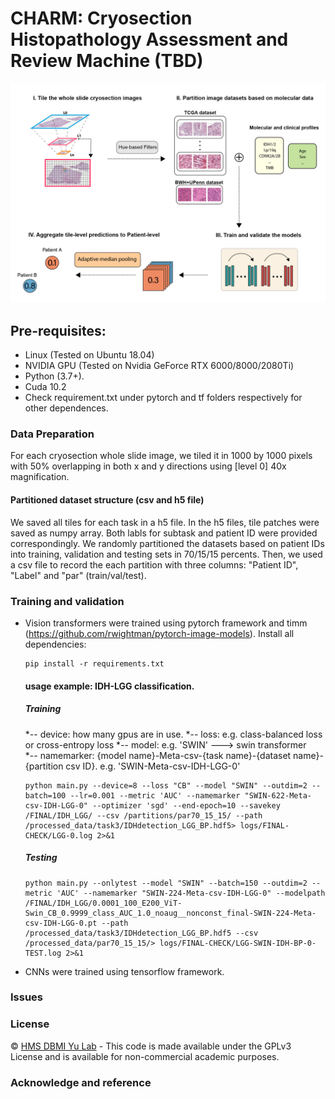 # CHARM: Cryosection Histopathology Assessment and Review Machine (TBD) 
![](figures/charm-workflow.png)


## Pre-requisites:
* Linux (Tested on Ubuntu 18.04)
* NVIDIA GPU (Tested on Nvidia GeForce RTX 6000/8000/2080Ti)
* Python (3.7+).
* Cuda 10.2
* Check requirement.txt under pytorch and tf folders respectively for other dependences. 

### Data Preparation
For each cryosection whole slide image, we tiled it in 1000 by 1000 pixels with 50% overlapping in both x and y directions using [level 0] 40x magnification. 
#### Partitioned dataset structure (csv and h5 file)
We saved all tiles for each task in a h5 file. In the h5 files, tile patches were saved as numpy array. Both labls for subtask and patient ID were provided correspondingly. We randomly partitioned the datasets based on patient IDs into training, validation and testing sets in 70/15/15 percents. Then, we used a csv file to record the each partition with three columns: "Patient ID", "Label" and "par" (train/val/test). 

### Training and validation
* Vision transformers were trained using pytorch framework and timm (https://github.com/rwightman/pytorch-image-models).
  Install all dependencies:
  ``` shell
  pip install -r requirements.txt
  ```
  #### usage example: IDH-LGG classification. 
  ##### Training
  *-- device: how many gpus are in use. 
  *-- loss: e.g. class-balanced loss or cross-entropy loss
  *-- model: e.g. 'SWIN' ---> swin transformer  
  *-- namemarker:  {model name}-Meta-csv-{task name}-{dataset name}-{partition csv ID}. e.g. 'SWIN-Meta-csv-IDH-LGG-0'
  ``` shell
  python main.py --device=8 --loss "CB" --model "SWIN" --outdim=2 --batch=100 --lr=0.001 --metric 'AUC' --namemarker "SWIN-622-Meta-csv-IDH-LGG-0" --optimizer 'sgd' --end-epoch=10 --savekey /FINAL/IDH_LGG/ --csv /partitions/par70_15_15/ --path /processed_data/task3/IDHdetection_LGG_BP.hdf5> logs/FINAL-CHECK/LGG-0.log 2>&1
  ```
   ##### Testing
     ``` shell
  python main.py --onlytest --model "SWIN" --batch=150 --outdim=2 --metric 'AUC' --namemarker "SWIN-224-Meta-csv-IDH-LGG-0" --modelpath /FINAL/IDH_LGG/0.0001_100_E200_ViT-Swin_CB_0.9999_class_AUC_1.0_noaug__nonconst_final-SWIN-224-Meta-csv-IDH-LGG-0.pt --path /processed_data/task3/IDHdetection_LGG_BP.hdf5 --csv /processed_data/par70_15_15/> logs/FINAL-CHECK/LGG-SWIN-IDH-BP-0-TEST.log 2>&1
  ```
  
* CNNs were trained using tensorflow framework.

### Issues
### License 
© [HMS DBMI Yu Lab](https://yulab.hms.harvard.edu/) - This code is made available under the GPLv3 License and is available for non-commercial academic purposes. 

### Acknowledge and reference


